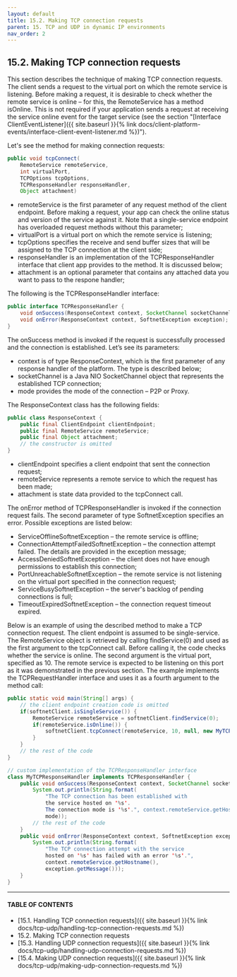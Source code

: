 ```yaml
---
layout: default
title: 15.2. Making TCP connection requests
parent: 15. TCP and UDP in dynamic IP environments
nav_order: 2
---
```


## 15.2. Making TCP connection requests

This section describes the technique of making TCP connection requests. The client sends a request to the virtual port on which the remote service is listening. Before making a request, it is desirable to check whether the remote service is online – for this, the <span class="datatype">RemoteService</span> has a method <span class="method">isOnline</span>. This is not required if your application sends a request at receiving the service online event for the target service (see the section "[Interface ClientEventListener]({{ site.baseurl }}{% link docs/client-platform-events/interface-client-event-listener.md %})").  

Let's see the method for making connection requests:
```java
public void tcpConnect(
    RemoteService remoteService,
    int virtualPort,
    TCPOptions tcpOptions,
    TCPResponseHandler responseHandler, 
    Object attachment)
```
*	<span class="param">remoteService</span> is the first parameter of any request method of the client endpoint. Before making a request, your app can check the online status and version of the service against it. Note that a single-service endpoint has overloaded request methods without this parameter;
*	<span class="param">virtualPort</span> is a virtual port on which the remote service is listening;
*	<span class="param">tcpOptions</span> specifies the receive and send buffer sizes that will be assigned to the TCP connection at the client side;
*	<span class="param">responseHandler</span> is an implementation of the <span class="datatype">TCPResponseHandler</span> interface that client app provides to the method. It is discussed below;
*	<span class="param">attachment</span> is an optional parameter that contains any attached data you want to pass to the respone handler;  

The following is the <span class="datatype">TCPResponseHandler</span> interface:
```java
public interface TCPResponseHandler {
	void onSuccess(ResponseContext context, SocketChannel socketChannel, ConnectionMode mode);
	void onError(ResponseContext context, SoftnetException exception);
}
```
The <span class="method">onSuccess</span> method is invoked if the request is successfully processed and the connection is established. Let’s see its parameters:
*	<span class="param">context</span> is of type <span class="datatype">ResponseContext</span>, which is the first parameter of any response handler of the platform. The type is described below;
*	<span class="param">socketChannel</span> is a Java NIO SocketChannel object that represents the established TCP connection;
*	<span class="param">mode</span> provides the mode of the connection – P2P or Proxy.  

The <span class="datatype">ResponseContext</span> class has the following fields:
```java
public class ResponseContext {
    public final ClientEndpoint clientEndpoint;
    public final RemoteService remoteService;
    public final Object attachment;	
    // the constructor is omitted
}
```
*	<span class="field">clientEndpoint</span> specifies a client endpoint that sent the connection request;
*	<span class="field">remoteService</span> represents a remote service to which the request has been made;
*	<span class="field">attachment</span> is state data provided to the tcpConnect call.  

The <span class="method">onError</span> method of <span class="datatype">TCPResponseHandler</span> is invoked if the connection request fails. The second parameter of type <span class="exception">SoftnetException</span> specifies an error. 
Possible exceptions are listed below:
*	<span class="exception">ServiceOfflineSoftnetException</span> – the remote service is offline;
*	<span class="exception">ConnectionAttemptFailedSoftnetException</span> – the connection attempt failed. The details are provided in the exception message;
*	<span class="exception">AccessDeniedSoftnetException</span> – the client does not have enough permissions to establish this connection;
*	<span class="exception">PortUnreachableSoftnetException</span> – the remote service is not listening on the virtual port specified in the connection request; 
*	<span class="exception">ServiceBusySoftnetException</span> – the server's backlog of pending connections is full;
*	<span class="exception">TimeoutExpiredSoftnetException</span> – the connection request timeout expired.  

Below is an example of using the described method to make a TCP connection request. The client endpoint is assumed to be single-service. The <span class="datatype">RemoteService</span> object is retrieved by calling <span class="method">findService(0)</span> and used as the first argument to the <span class="method">tcpConnect</span> call. Before calling it, the code checks whether the service is online. The second argument is the virtual port, specified as 10. The remote service is expected to be listening on this port as it was demonstrated in the previous section. The example implements the <span class="datatype">TCPRequestHandler</span> interface and uses it as a fourth argument to the method call:
```java
public static void main(String[] args) {
    // the client endpoint creation code is omitted
    if(softnetClient.isSingleService()) {
        RemoteService remoteService = softnetClient.findService(0);
        if(remoteService.isOnline()) {
            softnetClient.tcpConnect(remoteService, 10, null, new MyTCPResponseHandler());
        }
    }
    // the rest of the code
}

// custom implementation of the TCPResponseHandler interface
class MyTCPResponseHandler implements TCPResponseHandler {
    public void onSuccess(ResponseContext context, SocketChannel socketChannel, ConnectionMode mode) {
        System.out.println(String.format(
            "The TCP connection has been established with
            the service hosted on '%s'. 
            The connection mode is '%s'.", context.remoteService.getHostname(),
            mode));
        // the rest of the code
    }
    public void onError(ResponseContext context, SoftnetException exception) {
        System.out.println(String.format(
            "The TCP connection attempt with the service
            hosted on '%s' has failed with an error '%s'.",
            context.remoteService.getHostname(),
            exception.getMessage()));	
    }
}
```

---
#### TABLE OF CONTENTS
* [15.1. Handling TCP connection requests]({{ site.baseurl }}{% link docs/tcp-udp/handling-tcp-connection-requests.md %})
* 15.2. Making TCP connection requests
* [15.3. Handling UDP connection requests]({{ site.baseurl }}{% link docs/tcp-udp/handling-udp-connection-requests.md %})
* [15.4. Making UDP connection requests]({{ site.baseurl }}{% link docs/tcp-udp/making-udp-connection-requests.md %})